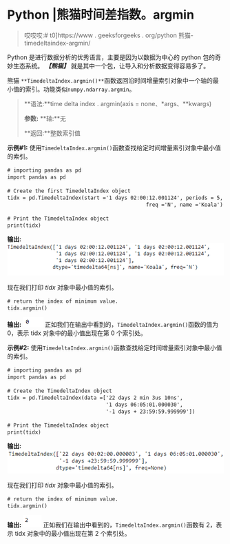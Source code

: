 # Python |熊猫时间差指数。argmin

> 哎哎哎:# t0]https://www . geeksforgeeks . org/python 熊猫-timedeltaindex-argmin/

Python 是进行数据分析的优秀语言，主要是因为以数据为中心的 python 包的奇妙生态系统。 ***【熊猫】*** 就是其中一个包，让导入和分析数据变得容易多了。

熊猫 `**TimedeltaIndex.argmin()**`函数返回沿时间增量索引对象中一个轴的最小值的索引。功能类似`numpy.ndarray.argmin`。

> **语法:**time delta index . argmin(axis = none、*args、**kwargs)
> 
> **参数:**
> **轴:**无
> 
> **返回:**整数索引值

**示例#1:** 使用`TimedeltaIndex.argmin()`函数查找给定时间增量索引对象中最小值的索引。

```
# importing pandas as pd
import pandas as pd

# Create the first TimedeltaIndex object
tidx = pd.TimedeltaIndex(start ='1 days 02:00:12.001124', periods = 5,
                                             freq ='N', name ='Koala')

# Print the TimedeltaIndex object
print(tidx)
```

**输出:**
![](img/a3801dc708e61559920bdd986a40bc54.png)

现在我们打印 *tidx* 对象中最小值的索引。

```
# return the index of minimum value.
tidx.argmin()
```

**输出:**
![](img/66e1d5a0d7984bad284958164d46337c.png)
正如我们在输出中看到的，`TimedeltaIndex.argmin()`函数的值为 0，表示 tidx 对象中的最小值出现在第 0 个索引处。

**示例#2:** 使用`TimedeltaIndex.argmin()`函数查找给定时间增量索引对象中最小值的索引。

```
# importing pandas as pd
import pandas as pd

# Create the TimedeltaIndex object
tidx = pd.TimedeltaIndex(data =['22 days 2 min 3us 10ns',
                                '1 days 06:05:01.000030', 
                                '-1 days + 23:59:59.999999'])

# Print the TimedeltaIndex object
print(tidx)
```

**输出:**
![](img/42c3389a2d8e8c416d23e27272750d70.png)

现在我们打印 *tidx* 对象中最小值的索引。

```
# return the index of minimum value.
tidx.argmin()
```

**输出:**
![](img/8fafd446273781b104c27f83a80204a4.png)
正如我们在输出中看到的，`TimedeltaIndex.argmin()`函数有 2，表示 tidx 对象中的最小值出现在第 2 个索引处。